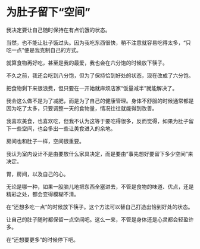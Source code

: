 # 为肚子留下“空间”

我决定要让自己随时保持在有点饥饿的状态。 

当然，也不能让肚子饿过头。因为我吃东西很快，稍不注意就容易吃得太多，“只吃一点”便是我克制自己的方式。 

就算食物再好吃，甚至是我的最爱，我也会在六分饱的时候放下筷子。 

不久之前，我还会吃到八分饱，但为了保持恰到好处的状态，现在改成了六分饱。 

把食物剩下来很浪费，但只要在一开始就麻烦店家“饭量减半”就能解决了。 

我会这么做不是为了减肥，而是为了自己的健康管理。身体不舒服的时候通常都是因为吃了太多，只要调整一天的食物量，情况往往就能得到改善。 

我喜欢美食，也喜欢吃，但我不认为这等于要吃得很多，反而觉得，如果为肚子留下一些空间，也会多出一些让美食进入的余地。 

房间也和肚子一样，空间很重要。 

我认为室内设计不是由要放什么家具决定，而是要由“事先想好要留下多少空间”来决定。 

胃，房间，以及自己的心。 

无论是哪一种，如果一股脑儿地把东西全塞进去，不管是食物的味道、优点，还是精彩之处，都会变得模糊不清。 

在“还想多吃一点”的时候放下筷子。这个方法可以替自己打造出恰到好处的状态。 

让自己的肚子随时都保留一点空间吧。这么一来，不管是身体还是心灵都会轻盈许多。 

在“还想要更多”的时候停下吧。